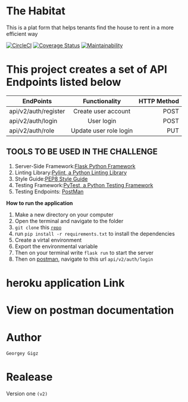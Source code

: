 # The Habitat
This is a plat form that helps tenants find the house to rent in a more efficient way

[![CircleCI](https://circleci.com/gh/Georgeygigz/the-habitat/tree/develop.svg?style=svg)](https://circleci.com/gh/Georgeygigz/the-habitat/tree/develop) [![Coverage Status](https://coveralls.io/repos/github/Georgeygigz/the-habitat/badge.svg?branch=develop)](https://coveralls.io/github/Georgeygigz/the-habitat?branch=develop) [![Maintainability](https://api.codeclimate.com/v1/badges/b5d06a15a2f52386c419/maintainability)](https://codeclimate.com/github/Georgeygigz/the-habitat/maintainability)


# This project creates a set of API Endpoints listed below
| EndPoints       | Functionality  | HTTP Method  |
| ------------- |:-------------:| -----:|
| api/v2/auth/register|Create user account|POST|
| api/v2/auth/login|User login |POST|
| api/v2/auth/role|Update user role login |PUT|

## TOOLS TO BE USED IN THE CHALLENGE
1. Server-Side Framework:[Flask Python Framework](http://flask.pocoo.org/)
2. Linting Library:[Pylint, a Python Linting Library](https://www.pylint.org/)
3. Style Guide:[PEP8 Style Guide](https://www.python.org/dev/peps/pep-0008/)
4. Testing Framework:[PyTest, a Python Testing Framework](https://docs.pytest.org/en/latest/)
5. Testing Endpoints: [PostMan](https://www.getpostman.com/)

**How to run the application**
 1. Make a new directory on your computer
 2. Open the terminal and navigate to the folder
 3. `git clone` this  <code>[repo](https://github.com/Georgeygigz/store-manager-api/)</code>
 4.  run `pip install -r requirements.txt` to install the dependencies
 5.  Create a virtal environment
 6.  Export the environmental variable
 7.  Then on your terminal write ```flask run``` to start the server
 8. Then on [postman](https://www.getpostman.com/), navigate to this url `api/v2/auth/login`


# heroku application Link

# View on postman documentation

# Author
`Georgey Gigz`

# Realease 
 Version one `(v2)`
